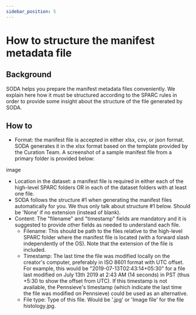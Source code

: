 ```yaml
---
sidebar_position: 5
---
```


# How to structure the manifest metadata file

## Background

SODA helps you prepare the manifest metadata files conveniently. We explain here how it must be structured according to the SPARC rules in order to provide some insight about the structure of the file generated by SODA.

## How to

- Format: the manifest file is accepted in either xlsx, csv, or json format. SODA generates it in the xlsx format based on the template provided by the Curation Team. A screenshot of a sample manifest file from a primary folder is provided below:

image

- Location in the dataset: a manifest file is required in either each of the high-level SPARC folders OR in each of the dataset folders with at least one file.
- SODA follows the structure #1 when generating the manifest files automatically for you. We thus only talk about structure #1 below. Should be 'None' if no extension (instead of blank).
- Content: The "filename" and "timestamp" fields are mandatory and it is suggested to provide other fields as needed to understand each file.
  - Filename: This should be path to the files relative to the high-level SPARC folder where the manifest file is located (with a forward slash independently of the OS). Note that the extension of the file is included.
  - Timestamp: The last time the file was modified locally on the creator's computer, preferably in ISO 8601 format with UTC offset. For example, this would be "2019-07-13T02:43:14+05:30" for a file last modified on July 13th 2019 at 2:43 AM (14 seconds) in PST (thus +5:30 to show the offset from UTC). If this timestamp is not available, the Pennsieve's timestamp (which indicate the last time the file was modified on Pennsieve) could be used as an alternative.
  - File type: Type of this file. Would be '.jpg' or 'Image file' for the file histology.jpg.
